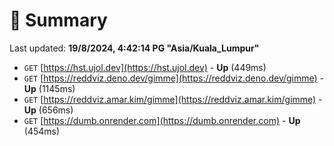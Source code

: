 # 📖 Summary
Last updated: **19/8/2024, 4:42:14 PG "Asia/Kuala_Lumpur"**

- `GET` [https://hst.ujol.dev](https://hst.ujol.dev) - **Up** (449ms)
- `GET` [https://reddviz.deno.dev/gimme](https://reddviz.deno.dev/gimme) - **Up** (1145ms)
- `GET` [https://reddviz.amar.kim/gimme](https://reddviz.amar.kim/gimme) - **Up** (656ms)
- `GET` [https://dumb.onrender.com](https://dumb.onrender.com) - **Up** (454ms)
